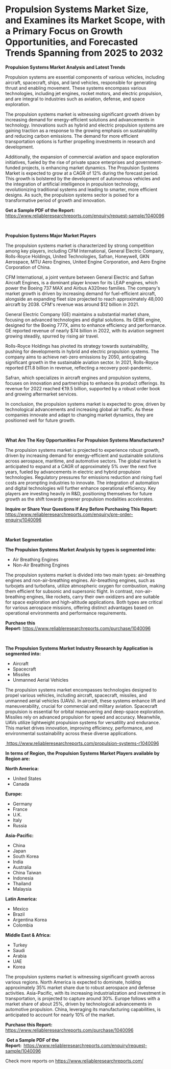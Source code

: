 <p><h1>Propulsion Systems Market Size, and Examines its Market Scope, with a Primary Focus on Growth Opportunities, and Forecasted Trends Spanning from 2025 to 2032</h1></p><p><strong>Propulsion Systems Market Analysis and Latest Trends</strong></p>
<p><p>Propulsion systems are essential components of various vehicles, including aircraft, spacecraft, ships, and land vehicles, responsible for generating thrust and enabling movement. These systems encompass various technologies, including jet engines, rocket motors, and electric propulsion, and are integral to industries such as aviation, defense, and space exploration.</p><p>The propulsion systems market is witnessing significant growth driven by increasing demand for energy-efficient solutions and advancements in technology. Innovations such as hybrid and electric propulsion systems are gaining traction as a response to the growing emphasis on sustainability and reducing carbon emissions. The demand for more efficient transportation options is further propelling investments in research and development.</p><p>Additionally, the expansion of commercial aviation and space exploration initiatives, fueled by the rise of private space enterprises and government-funded projects, is enhancing market dynamics. The Propulsion Systems Market is expected to grow at a CAGR of 12% during the forecast period. This growth is bolstered by the development of autonomous vehicles and the integration of artificial intelligence in propulsion technology, revolutionizing traditional systems and leading to smarter, more efficient designs. As such, the propulsion systems sector is poised for a transformative period of growth and innovation.</p></p>
<p><strong>Get a Sample PDF of the Report:&nbsp;</strong> <a href="https://www.reliableresearchreports.com/enquiry/request-sample/1040096?utm_campaign=2222&utm_medium=2&utm_source=Github&utm_content=ia&utm_term=16022025&utm_id=propulsion-systems">https://www.reliableresearchreports.com/enquiry/request-sample/1040096</a></p>
<p>&nbsp;</p>
<p><strong>Propulsion Systems Major Market Players</strong></p>
<p><p>The propulsion systems market is characterized by strong competition among key players, including CFM International, General Electric Company, Rolls-Royce Holdings, United Technologies, Safran, Honeywell, GKN Aerospace, MTU Aero Engines, United Engine Corporation, and Aero Engine Corporation of China. </p><p>CFM International, a joint venture between General Electric and Safran Aircraft Engines, is a dominant player known for its LEAP engines, which power the Boeing 737 MAX and Airbus A320neo families. The company's market growth is driven by increasing demand for fuel-efficient aircraft, alongside an expanding fleet size projected to reach approximately 48,000 aircraft by 2038. CFM's revenue was around $12 billion in 2021.</p><p>General Electric Company (GE) maintains a substantial market share, focusing on advanced technologies and digital solutions. Its GE9X engine, designed for the Boeing 777X, aims to enhance efficiency and performance. GE reported revenue of nearly $74 billion in 2022, with its aviation segment growing steadily, spurred by rising air travel.</p><p>Rolls-Royce Holdings has pivoted its strategy towards sustainability, pushing for developments in hybrid and electric propulsion systems. The company aims to achieve net-zero emissions by 2050, anticipating significant growth in the sustainable aviation sector. In 2021, Rolls-Royce reported £11.8 billion in revenue, reflecting a recovery post-pandemic.</p><p>Safran, which specializes in aircraft engines and propulsion systems, focuses on innovation and partnerships to enhance its product offerings. Its revenue for 2022 reached €19.5 billion, supported by a robust order book and growing aftermarket services.</p><p>In conclusion, the propulsion systems market is expected to grow, driven by technological advancements and increasing global air traffic. As these companies innovate and adapt to changing market dynamics, they are positioned well for future growth.</p></p>
<p>&nbsp;</p>
<p><strong>What Are The Key Opportunities For Propulsion Systems Manufacturers?</strong></p>
<p><p>The propulsion systems market is projected to experience robust growth, driven by increasing demand for energy-efficient and sustainable solutions across aerospace, maritime, and automotive sectors. The global market is anticipated to expand at a CAGR of approximately 5% over the next five years, fueled by advancements in electric and hybrid propulsion technologies. Regulatory pressures for emissions reduction and rising fuel costs are prompting industries to innovate. The integration of automation and digital technologies will further enhance operational efficiency. Key players are investing heavily in R&D, positioning themselves for future growth as the shift towards greener propulsion modalities accelerates.</p></p>
<p><strong>Inquire or Share Your Questions If Any Before Purchasing This Report:</strong> <a href="https://www.reliableresearchreports.com/enquiry/pre-order-enquiry/1040096?utm_campaign=2222&utm_medium=2&utm_source=Github&utm_content=ia&utm_term=16022025&utm_id=propulsion-systems">https://www.reliableresearchreports.com/enquiry/pre-order-enquiry/1040096</a></p>
<p>&nbsp;</p>
<p><strong>Market Segmentation</strong></p>
<p><strong>The Propulsion Systems Market Analysis by types is segmented into:</strong></p>
<p><ul><li>Air Breathing Engines</li><li>Non-Air Breathing Engines</li></ul></p>
<p><p>The propulsion systems market is divided into two main types: air-breathing engines and non-air-breathing engines. Air-breathing engines, such as turbojets and turbofans, utilize atmospheric oxygen for combustion, making them efficient for subsonic and supersonic flight. In contrast, non-air-breathing engines, like rockets, carry their own oxidizers and are suitable for space exploration and high-altitude applications. Both types are critical for various aerospace missions, offering distinct advantages based on operational environments and performance requirements.</p></p>
<p><strong>Purchase this Report:&nbsp;</strong><a href="https://www.reliableresearchreports.com/purchase/1040096?utm_campaign=2222&utm_medium=2&utm_source=Github&utm_content=ia&utm_term=16022025&utm_id=propulsion-systems">https://www.reliableresearchreports.com/purchase/1040096</a></p>
<p>&nbsp;</p>
<p><strong>The Propulsion Systems Market Industry Research by Application is segmented into:</strong></p>
<p><ul><li>Aircraft</li><li>Spacecraft</li><li>Missiles</li><li>Unmanned Aerial Vehicles</li></ul></p>
<p><p>The propulsion systems market encompasses technologies designed to propel various vehicles, including aircraft, spacecraft, missiles, and unmanned aerial vehicles (UAVs). In aircraft, these systems enhance lift and maneuverability, crucial for commercial and military aviation. Spacecraft propulsion is essential for orbital maneuvering and deep-space exploration. Missiles rely on advanced propulsion for speed and accuracy. Meanwhile, UAVs utilize lightweight propulsion systems for versatility and endurance. This market drives innovation, improving efficiency, performance, and environmental sustainability across these diverse applications.</p></p>
<p><a href="https://www.reliableresearchreports.com/propulsion-systems-r1040096?utm_campaign=2222&utm_medium=2&utm_source=Github&utm_content=ia&utm_term=16022025&utm_id=propulsion-systems">&nbsp;https://www.reliableresearchreports.com/propulsion-systems-r1040096</a></p>
<p><strong>In terms of Region, the Propulsion Systems Market Players available by Region are:</strong></p>
<p>
    <p> <strong> North America: </strong>
        <ul>
            <li>United States</li>
            <li>Canada</li>
        </ul>
        </p> 
    <p> <strong> Europe: </strong>
        <ul>
            <li>Germany</li>
            <li>France</li>
            <li>U.K.</li>
            <li>Italy</li>
            <li>Russia</li>
        </ul>
        </p> 
    <p> <strong> Asia-Pacific: </strong>
        <ul>
            <li>China</li>
            <li>Japan</li>
            <li>South Korea</li>
            <li>India</li>
            <li>Australia</li>
            <li>China Taiwan</li>
            <li>Indonesia</li>
            <li>Thailand</li>
            <li>Malaysia</li>
        </ul>
        </p> 
    <p> <strong> Latin America: </strong>
        <ul>
            <li>Mexico</li>
            <li>Brazil</li>
            <li>Argentina Korea</li>
            <li>Colombia</li>
        </ul>
        </p> 
    <p> <strong> Middle East & Africa: </strong>
        <ul>
            <li>Turkey</li>
            <li>Saudi</li>
            <li>Arabia</li>
            <li>UAE</li>
            <li>Korea</li>
        </ul>
    </p>
    </p>
<p><p>The propulsion systems market is witnessing significant growth across various regions. North America is expected to dominate, holding approximately 35% market share due to robust aerospace and defense activities. Asia-Pacific, with its increasing industrialization and investment in transportation, is projected to capture around 30%. Europe follows with a market share of about 25%, driven by technological advancements in automotive propulsion. China, leveraging its manufacturing capabilities, is anticipated to account for nearly 10% of the market.</p></p>
<p><strong>Purchase this Report: </strong><a href="https://www.reliableresearchreports.com/purchase/1040096?utm_campaign=2222&utm_medium=2&utm_source=Github&utm_content=ia&utm_term=16022025&utm_id=propulsion-systems">https://www.reliableresearchreports.com/purchase/1040096</a></p>
<p>&nbsp;<strong>Get a Sample PDF of the Report:&nbsp;&nbsp;</strong><a href="https://www.reliableresearchreports.com/enquiry/request-sample/1040096?utm_campaign=2222&utm_medium=2&utm_source=Github&utm_content=ia&utm_term=16022025&utm_id=propulsion-systems">https://www.reliableresearchreports.com/enquiry/request-sample/1040096</a></p>
<p><strong></strong></p>
<p>Check more reports on <a href="https://www.reliableresearchreports.com/?utm_campaign=2222&utm_medium=2&utm_source=Github&utm_content=ia&utm_term=16022025&utm_id=propulsion-systems">https://www.reliableresearchreports.com/</a></p>
